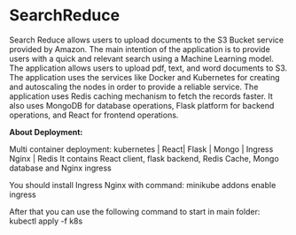 # SearchReduce

Search Reduce allows users to upload documents to the S3 Bucket service provided by Amazon. The main intention of the application is to provide users with a quick and relevant search using a Machine Learning model. The application allows users to upload pdf, text, and word documents to S3.
The application uses the services like Docker and Kubernetes for creating and autoscaling the nodes in order to provide a reliable service. The application uses Redis caching mechanism to fetch the records faster. It also uses MongoDB for database operations, Flask platform for backend operations, and React for frontend operations.

**About Deployment:**

Multi container deployment: kubernetes | React| Flask | Mongo | Ingress Nginx | Redis
It contains React client, flask backend, Redis Cache, Mongo database and Nginx ingress

You should install Ingress Nginx with command:
minikube addons enable ingress

After that you can use the following command to start in main folder:
kubectl apply -f k8s
